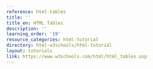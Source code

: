 ```yaml
---
reference: html-tables
title: ''
title_en: HTML Tables
description: ''
learning_order: '19'
resource_categories: html-tutorial
directory: html-w3schools/html-tutorial
layout: tutorials
link: https://www.w3schools.com/html/html_tables.asp
---
```

